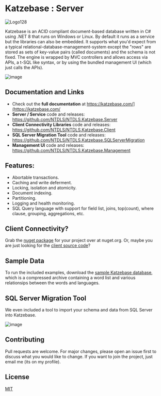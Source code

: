 # Katzebase : Server
![Logo128](https://github.com/NTDLS/NTDLS.Katzebase.Server/assets/11428567/fa827156-4d19-4803-860f-aa0ef3a5151d)

Katzebase is an ACID compliant document-based database written in C# using .NET 8 that runs on Windows or Linux. By default it runs as a service but the libraries can also be embedded. It supports what you'd expect from a typical relational-database-management-system except the "rows" are stored as sets of key-value pairs (called documents) and the schema is not fixed. The engine is wrapped by MVC controllers and allows access via APIs, a t-SQL like syntax, or by using the bundled management UI (which just calls the APIs).

![image](https://github.com/NTDLS/Katzebase/assets/11428567/02899c13-1eab-4b86-8e3d-601efc2a419d)

## Documentation and Links
- Check out the **full documentation** at https://katzebase.com/](https://katzebase.com/
- **Server / Service** code and releases: https://github.com/NTDLS/NTDLS.Katzebase.Server
- **Client Connectivity Libraries** code and releases: https://github.com/NTDLS/NTDLS.Katzebase.Client
- **SQL Server Migration Tool** code and releases: https://github.com/NTDLS/NTDLS.Katzebase.SQLServerMigration
- **Management UI** code and releases: https://github.com/NTDLS/NTDLS.Katzebase.Management


## Features:
- Abortable transactions.
- Caching and write deferment.
- Locking, isolation and atomicity.
- Document indexing.
- Partitioning.
- Logging and health monitoring.
- SQL Query language with support for field list, joins, top(count), where clause, grouping, aggregations, etc.


## Client Connectivity?
Grab the [nuget package](https://www.nuget.org/packages/NTDLS.Katzebase.Client/) for your project over at nuget.org.
Or, maybe you are just looking for the [client source code](https://github.com/NTDLS/NTDLS.Katzebase.Client)?


## Sample Data
To run the included examples, download the [sample Katzebase database]( https://katzebase.com/Download/Katzebase.zip), which is a compressed archive containing a word list and various relationsips between the words and languages.


## SQL Server Migration Tool
We even included a tool to import your schema and data from SQL Server into Katzebase.


![image](https://github.com/NTDLS/NTDLS.Katzebase/assets/11428567/41959624-0254-4566-a495-05c72f4a3642)


## Contributing
Pull requests are welcome. For major changes, please open an issue first to discuss what you would like to change. If you want to join the project, just email me (its on my profile).

## License
[MIT](https://choosealicense.com/licenses/mit/)
